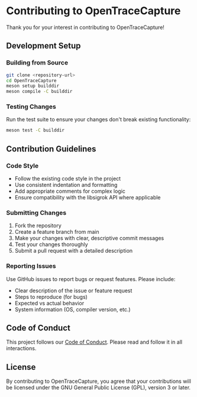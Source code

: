 # Contributing to OpenTraceCapture

Thank you for your interest in contributing to OpenTraceCapture!

## Development Setup

### Building from Source

```bash
git clone <repository-url>
cd OpenTraceCapture
meson setup builddir
meson compile -C builddir
```

### Testing Changes

Run the test suite to ensure your changes don't break existing functionality:

```bash
meson test -C builddir
```

## Contribution Guidelines

### Code Style

- Follow the existing code style in the project
- Use consistent indentation and formatting
- Add appropriate comments for complex logic
- Ensure compatibility with the libsigrok API where applicable

### Submitting Changes

1. Fork the repository
2. Create a feature branch from main
3. Make your changes with clear, descriptive commit messages
4. Test your changes thoroughly
5. Submit a pull request with a detailed description

### Reporting Issues

Use GitHub issues to report bugs or request features. Please include:

- Clear description of the issue or feature request
- Steps to reproduce (for bugs)
- Expected vs actual behavior
- System information (OS, compiler version, etc.)

## Code of Conduct

This project follows our [Code of Conduct](CODE_OF_CONDUCT.md). Please read and follow it in all interactions.

## License

By contributing to OpenTraceCapture, you agree that your contributions will be licensed under the GNU General Public License (GPL), version 3 or later.
